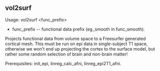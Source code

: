 vol2surf
--------
Usage: vol2surf <func_prefix>

+ func_prefix -- functional data prefix (eg.,smooth in func_smooth).

Projects functional data from volume space to a Freesurfer generated cortical mesh. This must be run on epi data in single-subject T1 space, otherwise we won't end up projecting the cortex to the surface model, but rather some random selection of brain and non-brain matter!

Prerequisites: init_epi, linreg_calc_afni, linreg_epi2T1_afni.
